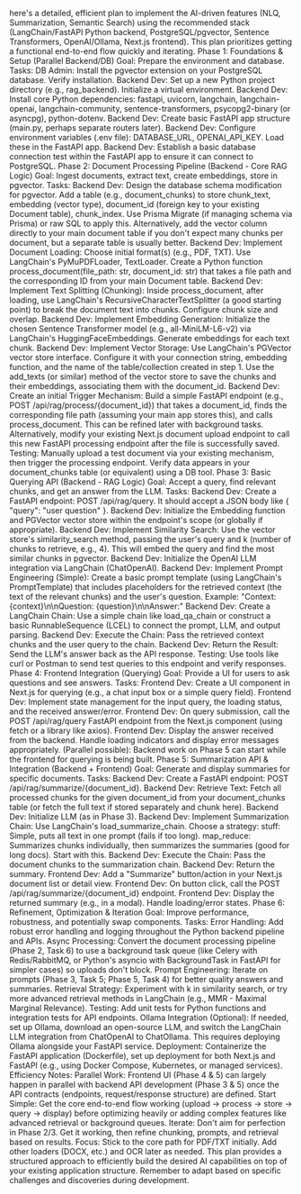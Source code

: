 here's a detailed, efficient plan to implement the AI-driven features (NLQ, Summarization, Semantic Search) using the recommended stack (LangChain/FastAPI Python backend, PostgreSQL/pgvector, Sentence Transformers, OpenAI/Ollama, Next.js frontend).
This plan prioritizes getting a functional end-to-end flow quickly and iterating.
Phase 1: Foundations & Setup (Parallel Backend/DB)
Goal: Prepare the environment and database.
Tasks:
DB Admin: Install the pgvector extension on your PostgreSQL database. Verify installation.
Backend Dev: Set up a new Python project directory (e.g., rag_backend). Initialize a virtual environment.
Backend Dev: Install core Python dependencies: fastapi, uvicorn, langchain, langchain-openai, langchain-community, sentence-transformers, psycopg2-binary (or asyncpg), python-dotenv.
Backend Dev: Create basic FastAPI app structure (main.py, perhaps separate routers later).
Backend Dev: Configure environment variables (.env file): DATABASE_URL, OPENAI_API_KEY. Load these in the FastAPI app.
Backend Dev: Establish a basic database connection test within the FastAPI app to ensure it can connect to PostgreSQL.
Phase 2: Document Processing Pipeline (Backend - Core RAG Logic)
Goal: Ingest documents, extract text, create embeddings, store in pgvector.
Tasks:
Backend Dev: Design the database schema modification for pgvector. Add a table (e.g., document_chunks) to store chunk_text, embedding (vector type), document_id (foreign key to your existing Document table), chunk_index. Use Prisma Migrate (if managing schema via Prisma) or raw SQL to apply this. Alternatively, add the vector column directly to your main document table if you don't expect many chunks per document, but a separate table is usually better.
Backend Dev: Implement Document Loading:
Choose initial format(s) (e.g., PDF, TXT). Use LangChain's PyMuPDFLoader, TextLoader.
Create a Python function process_document(file_path: str, document_id: str) that takes a file path and the corresponding ID from your main Document table.
Backend Dev: Implement Text Splitting (Chunking):
Inside process_document, after loading, use LangChain's RecursiveCharacterTextSplitter (a good starting point) to break the document text into chunks. Configure chunk size and overlap.
Backend Dev: Implement Embedding Generation:
Initialize the chosen Sentence Transformer model (e.g., all-MiniLM-L6-v2) via LangChain's HuggingFaceEmbeddings.
Generate embeddings for each text chunk.
Backend Dev: Implement Vector Storage:
Use LangChain's PGVector vector store interface. Configure it with your connection string, embedding function, and the name of the table/collection created in step 1.
Use the add_texts (or similar) method of the vector store to save the chunks and their embeddings, associating them with the document_id.
Backend Dev: Create an initial Trigger Mechanism:
Build a simple FastAPI endpoint (e.g., POST /api/rag/process/{document_id}) that takes a document_id, finds the corresponding file path (assuming your main app stores this), and calls process_document. This can be refined later with background tasks.
Alternatively, modify your existing Next.js document upload endpoint to call this new FastAPI processing endpoint after the file is successfully saved.
Testing: Manually upload a test document via your existing mechanism, then trigger the processing endpoint. Verify data appears in your document_chunks table (or equivalent) using a DB tool.
Phase 3: Basic Querying API (Backend - RAG Logic)
Goal: Accept a query, find relevant chunks, and get an answer from the LLM.
Tasks:
Backend Dev: Create a FastAPI endpoint: POST /api/rag/query. It should accept a JSON body like { "query": "user question" }.
Backend Dev: Initialize the Embedding function and PGVector vector store within the endpoint's scope (or globally if appropriate).
Backend Dev: Implement Similarity Search: Use the vector store's similarity_search method, passing the user's query and k (number of chunks to retrieve, e.g., 4). This will embed the query and find the most similar chunks in pgvector.
Backend Dev: Initialize the OpenAI LLM integration via LangChain (ChatOpenAI).
Backend Dev: Implement Prompt Engineering (Simple): Create a basic prompt template (using LangChain's PromptTemplate) that includes placeholders for the retrieved context (the text of the relevant chunks) and the user's question. Example: "Context: {context}\n\nQuestion: {question}\n\nAnswer:"
Backend Dev: Create a LangChain Chain: Use a simple chain like load_qa_chain or construct a basic RunnableSequence (LCEL) to connect the prompt, LLM, and output parsing.
Backend Dev: Execute the Chain: Pass the retrieved context chunks and the user query to the chain.
Backend Dev: Return the Result: Send the LLM's answer back as the API response.
Testing: Use tools like curl or Postman to send test queries to this endpoint and verify responses.
Phase 4: Frontend Integration (Querying)
Goal: Provide a UI for users to ask questions and see answers.
Tasks:
Frontend Dev: Create a UI component in Next.js for querying (e.g., a chat input box or a simple query field).
Frontend Dev: Implement state management for the input query, the loading status, and the received answer/error.
Frontend Dev: On query submission, call the POST /api/rag/query FastAPI endpoint from the Next.js component (using fetch or a library like axios).
Frontend Dev: Display the answer received from the backend. Handle loading indicators and display error messages appropriately.
(Parallel possible): Backend work on Phase 5 can start while the frontend for querying is being built.
Phase 5: Summarization API & Integration (Backend + Frontend)
Goal: Generate and display summaries for specific documents.
Tasks:
Backend Dev: Create a FastAPI endpoint: POST /api/rag/summarize/{document_id}.
Backend Dev: Retrieve Text: Fetch all processed chunks for the given document_id from your document_chunks table (or fetch the full text if stored separately and chunk here).
Backend Dev: Initialize LLM (as in Phase 3).
Backend Dev: Implement Summarization Chain: Use LangChain's load_summarize_chain. Choose a strategy:
stuff: Simple, puts all text in one prompt (fails if too long).
map_reduce: Summarizes chunks individually, then summarizes the summaries (good for long docs). Start with this.
Backend Dev: Execute the Chain: Pass the document chunks to the summarization chain.
Backend Dev: Return the summary.
Frontend Dev: Add a "Summarize" button/action in your Next.js document list or detail view.
Frontend Dev: On button click, call the POST /api/rag/summarize/{document_id} endpoint.
Frontend Dev: Display the returned summary (e.g., in a modal). Handle loading/error states.
Phase 6: Refinement, Optimization & Iteration
Goal: Improve performance, robustness, and potentially swap components.
Tasks:
Error Handling: Add robust error handling and logging throughout the Python backend pipeline and APIs.
Async Processing: Convert the document processing pipeline (Phase 2, Task 6) to use a background task queue (like Celery with Redis/RabbitMQ, or Python's asyncio with BackgroundTask in FastAPI for simpler cases) so uploads don't block.
Prompt Engineering: Iterate on prompts (Phase 3, Task 5; Phase 5, Task 4) for better quality answers and summaries.
Retrieval Strategy: Experiment with k in similarity search, or try more advanced retrieval methods in LangChain (e.g., MMR - Maximal Marginal Relevance).
Testing: Add unit tests for Python functions and integration tests for API endpoints.
Ollama Integration (Optional): If needed, set up Ollama, download an open-source LLM, and switch the LangChain LLM integration from ChatOpenAI to ChatOllama. This requires deploying Ollama alongside your FastAPI service.
Deployment: Containerize the FastAPI application (Dockerfile), set up deployment for both Next.js and FastAPI (e.g., using Docker Compose, Kubernetes, or managed services).
Efficiency Notes:
Parallel Work: Frontend UI (Phase 4 & 5) can largely happen in parallel with backend API development (Phase 3 & 5) once the API contracts (endpoints, request/response structure) are defined.
Start Simple: Get the core end-to-end flow working (upload -> process -> store -> query -> display) before optimizing heavily or adding complex features like advanced retrieval or background queues.
Iterate: Don't aim for perfection in Phase 2/3. Get it working, then refine chunking, prompts, and retrieval based on results.
Focus: Stick to the core path for PDF/TXT initially. Add other loaders (DOCX, etc.) and OCR later as needed.
This plan provides a structured approach to efficiently build the desired AI capabilities on top of your existing application structure. Remember to adapt based on specific challenges and discoveries during development.